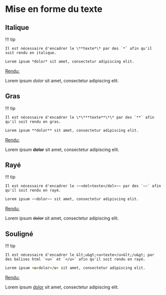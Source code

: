 # Mise en forme du texte

## Italique
!!! tip

    Il est nécessaire d'encadrer le \**texte*\* par des `*` afin qu'il soit rendu en italique.
```markdown title="texte_italique.md" linenums="1"
Lorem ipsum *dolor* sit amet, consectetur adipiscing elit.
```
<u>Rendu:</u>

Lorem ipsum *dolor* sit amet, consectetur adipiscing elit.

## Gras
!!! tip

    Il est nécessaire d'encadrer le \*\***texte**\*\* par des `**` afin qu'il soit rendu en gras.
```markdown title="texte_gras.md" linenums="1"
Lorem ipsum **dolor** sit amet, consectetur adipiscing elit.
```
<u>Rendu:</u>

Lorem ipsum **dolor** sit amet, consectetur adipiscing elit.

## Rayé
!!! tip

    Il est nécessaire d'encadrer le ~~<del>texte</del>~~ par des `~~` afin qu'il soit rendu en rayé.
```markdown title="texte_rayé.md" linenums="1"
Lorem ipsum ~~dolor~~ sit amet, consectetur adipiscing elit.
```
<u>Rendu:</u>

Lorem ipsum ~~dolor~~ sit amet, consectetur adipiscing elit.

## Souligné
!!! tip

    Il est nécessaire d'encadrer le &lt;u&gt;<u>texte</u>&lt;/u&gt; par des balises html `<u>` et `</u>` afin qu'il soit rendu en rayé.
```markdown title="texte_souligné.md" linenums="1"
Lorem ipsum <u>dolor</u> sit amet, consectetur adipiscing elit.
```
<u>Rendu:</u>

Lorem ipsum <u>dolor</u> sit amet, consectetur adipiscing elit.